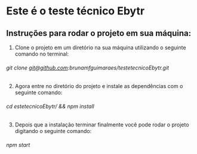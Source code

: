 # Este é o teste técnico Ebytr

## Instruções para rodar o projeto em sua máquina:

1. Clone o projeto em um diretório na sua máquina utilizando o seguinte comando no terminal:
###### git clone git@github.com:brunamfguimaraes/testetecnicoEbytr.git
2. Agora entre no diretório do projeto e instale as dependências com o seguinte comando:
###### cd estetecnicoEbytr/ && npm install
3. Depois que a instalação terminar finalmente você pode rodar o projeto digitando o seguinte comando:
###### npm start

